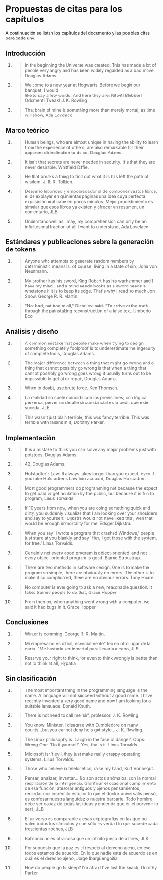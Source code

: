# Propuestas de citas para los capítulos #
A continuación se listan los capítulos del documento y las posibles
citas para cada uno.

## Introducción
1. >In the beginning the Universe was created. This has made a lot of people
    very angry and has been widely regarded as a bad move, Douglas Adams.
2. >Welcome to a new year at Hogwarts! Before we begin our banquet, I would  
    like to say a few words. And here they are:
    Nitwit! Blubber! Oddment! Tweak! J. K. Rowling
3. >That brain of mine is something more than merely mortal, as time will show,
    Ada Lovelace
## Marco teórico
1. >Human beings, who are almost unique in having the ability to learn from the
    experience of others, are also remarkable for their apparent disinclination
    to do so, Douglas Adams.
2. >It isn't that secrets are never needed in security. It's that they are
    never desirable. Whitfield Diffie.
3. >He that breaks a thing to find out what it is has left the path of wisdom.
    J. R. R. Tolkien.
4. >Desvarío laborioso y empobrecedor el de componer vastos libros; el de
    explayar en quinientas páginas una idea cuya perfecta exposición oral cabe
    en pocos minutos. Mejor procedimiento es simular que esos libros ya existen
    y ofrecer un resumen, un comentario, JLB
5. >Understand well as I may, my comprehension can only be an infinitesimal
    fraction of all I want to understand, Ada Lovelace

## Estándares y publicaciones sobre la generación de tokens
1. >Anyone who attempts to generate random numbers by deterministic means is, of
    course, living in a state of sin, John von Neunmann.
2. >My brother has his sword, King Robert has his warhammer and I have my
    mind...and a mind needs books as a sword needs a whetstone if it is to keep
    its edge. That's why I read so much Jon Snow. George R. R. Martin.
3. >"Not bad, not bad at all," Diotallevi said. "To arrive at the truth through
    the painstaking reconstruction of a false text. Umberto Eco.

## Análisis y diseño
1. >A common mistake that people make when trying to design something completely
    foolproof is to underestimate the ingenuity of complete fools,
    Douglas Adams.
2. >The major difference between a thing that might go wrong and a thing that
    cannot possibly go wrong is that when a thing that cannot possibly go wrong
    goes wrong it usually turns out to be impossible to get at or repair,
    Douglas Adams.
3. >When in doubt, use brute force. Ken Thomson.
4. >La realidad no suele coincidir con las previsiones; con lógica perversa,
    prever un detalle circunstancial es impedir que este suceda, JLB
5. >This wasn't just plain terrible, this was fancy terrible. This was terrible
    with raisins in it, Dorothy Parker.
## Implementación
1. >It is a mistake to think you can solve any major problems just with
    potatoes, Douglas Adams.
2. >42, Douglas Adams.
3. >Hofstadter's Law: It always takes longer than you expect, even if you take
    Hofstadter's Law into account, Douglas Hofstadter.
4. >Most good programmers do programming not because the expect to get paid or
    get adulation by the public, but because it is fun to program,
    Linus Torvalds
5. >If 10 years from now, when you are doing something quick and dirty, you
    suddenly visualize that I am looking over your shoulders and say to
    yourself: 'Dijkstra would not have liked this', well that would be enough
    immortality for me, Edsger Dijkstra.
6. >When you say 'I wrote a program that crashed Windows,' people just stare at
    you blankly and say 'Hey, I got those with the system, for free.' Linus
    Torvalds.
7. >Certainly not every good program is object-oriented, and not every
    object-oriented program is good. Bjarne Stroustrup.
8. >There are two methods in software design. One is to make the program so
    simple, there are obviously no errors. The other is to make it so
    complicated, there are no obvious errors. Tony Hoare.
9. >No computer is ever going to ask a new, reasonable question. It takes
    trained people to do that, Grace Hopper
10. >From then on, when anything went wrong with a computer, we said it had bugs
    in it, Grace Hopper
## Conclusiones
1. >Winter is comming. George R. R. Martin.
2. >Mi empresa no es difícil, esencialmente" leo en otro lugar de la carta.
    "Me bastaría ser inmortal para llevarla a cabo, JLB
3. >Reserve your right to think, for even to think wrongly is better than not to
    think at all, Hypatia

## Sin clasificación
1. >The most important thing in the programming language is the name. A
    language will not succeed without a good name. I have recently invented a
    very good name and now I am looking for a suitable language, Donald Knuth.
2. >There is not need to call me 'sir', professor. J. K. Rowling.
3. >You know, Minister, I disagree with Dumbledore on many counts...but you
    cannot deny he's got style... J. K. Rowling.
4. >The Linux philosophy is 'Laugh in the face of danger'. Oops. Wrong One. 'Do
    it yourself'. Yes, that's it. Linus Torvalds.
5. >Microsoft isn't evil, they just make really crappy operating systems.
    Linus Torvalds.
6. >Those who believe in telekinetics, raise my hand, Kurt Vonnegut.
7. >Pensar, analizar, inventar... No son actos anómalos, son la normal
    respiración de la inteligencia. Glorificar el ocasional cumplimiento de esa
    función, atesorar antiguos y ajenos pensamientos, recordar con incrédulo
    estupor lo que el doctor universalis pensó, es confesar nuestra languidez o
    nuestra barbarie. Todo hombre debe ser capaz de todas las ideas y entiendo
    que en el porvenir lo será, JLB
8. >El universo es comparable a esas criptografías en las que no valen todos los
    símbolos y que sólo es verdad lo que sucede cada trescientas noches, JLB
9. >Babilonia no es otra cosa que un infinito juego de azares, JLB
10. >Por supuesto que la paz es el respeto al derecho ajeno, en eso todos
    estamos de acuerdo. En lo que nadie está de acuerdo es en cuál es el derecho
    ajeno, Jorge Ibargüengoitia
11. >How do people go to sleep? I'm afraid I've lost the knack, Dorothy Parker
